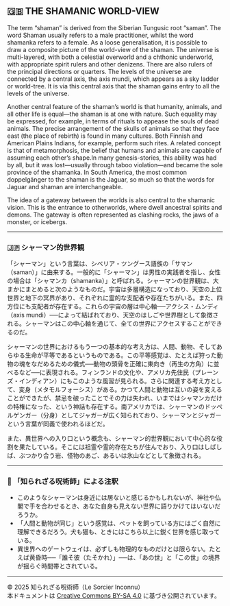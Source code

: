 ## 🇬🇧 THE SHAMANIC WORLD-VIEW

The term “shaman” is derived from the Siberian Tungusic root “saman”. The word Shaman usually refers to a male practitioner, whilst the word shamanka refers to a female. As a loose generalisation, it is possible to draw a composite picture of the world-view of the shaman. The universe is multi-layered, with both a celestial overworld and a chthonic underworld, with appropriate spirit rulers and other denizens.
There are also rulers of the principal directions or quarters. The levels of the universe are connected by a central axis, the axis mundi, which appears as a sky ladder or world-tree. It is via this central axis that the shaman gains entry to all the levels of the universe.

Another central feature of the shaman’s world is that humanity, animals, and all other life is equal—the shaman is at one with nature. Such equality may be expressed, for example, in terms of rituals to appease the souls of dead animals. The precise arrangement of the skulls of animals so that they face east (the place of rebirth) is found in many cultures. Both Finnish and American Plains Indians, for example, perform such rites. A related concept is that of metamorphosis, the belief that humans and animals are capable of assuming each other’s shape.In many genesis-stories, this ability was had by all, but it was lost—usually through taboo violation—and became the sole province of the shamanka. In South America, the most common doppelgänger to the shaman is the Jaguar, so much so that the words for Jaguar and shaman are interchangeable.

The idea of a gateway between the worlds is also central to the shamanic vision. This is the entrance to otherworlds, where dwell ancestral spirits and demons. The gateway is often represented as clashing rocks, the jaws of a monster, or icebergs.

---

### 🇯🇵 シャーマン的世界観

「シャーマン」という言葉は、シベリア・ツングース語族の「サマン（saman）」に由来する。一般的に「シャーマン」は男性の実践者を指し、女性の場合は「シャマンカ（shamanka）」と呼ばれる。シャーマンの世界観は、大まかにまとめると次のようなものだ。宇宙は多層構造になっており、天空の上位世界と地下の冥界があり、それぞれに霊的な支配者や存在たちがいる。また、四方位にも支配者が存在する。これらの宇宙の層は中心軸──アクシス・ムンディ（axis mundi）──によって結ばれており、天空のはしごや世界樹として象徴される。シャーマンはこの中心軸を通じて、全ての世界にアクセスすることができるのだ。

シャーマンの世界におけるもう一つの基本的な考え方は、人間、動物、そしてあらゆる生命が平等であるというものである。この平等感覚は、たとえば狩った動物の魂をなだめるための儀式──動物の頭骨を正確に東向き（再生の方角）に並べるなど──に表現される。フィンランドの文化や、アメリカ先住民（プレーンズ・インディアン）にもこのような風習が見られる。さらに関連する考え方として、変身（メタモルフォーシス）がある。かつて人間と動物は互いの姿を変えることができたが、禁忌を破ったことでその力は失われ、いまではシャマンカだけの特権になった、という神話も存在する。南アメリカでは、シャーマンのドッペルゲンガー（分身）としてジャガーが広く知られており、シャーマンとジャガーという言葉が同義で使われるほどだ。

また、異世界への入り口という概念も、シャーマン的世界観において中心的な役割を果たしている。そこには祖霊や霊的存在たちが住んでおり、入り口はしばしば、ぶつかり合う岩、怪物のあご、あるいは氷山などとして象徴される。

---

### 🐌 「知られざる呪術師」による注釈

- このようなシャーマンは身近には居ないと感じるかもしれないが、神社や仏閣で手を合わせるとき、あなた自身も見えない世界に語りかけてはいないだろうか。
- 「人間と動物が同じ」という感覚は、ペットを飼っている方にはごく自然に理解できるだろう。犬も猫も、ときにはこちら以上に鋭く世界を感じ取っている。
- 異世界へのゲートウェイは、必ずしも物理的なものだけとは限らない。たとえば黄昏時──「誰そ彼（たそかれ）」──は、「あの世」と「この世」の境界が揺らぐ時間帯とされている。

---

© 2025 知られざる呪術師（Le Sorcier Inconnu）  
本ドキュメントは [Creative Commons BY-SA 4.0](https://creativecommons.org/licenses/by-sa/4.0/deed.ja) に基づき公開されています。
